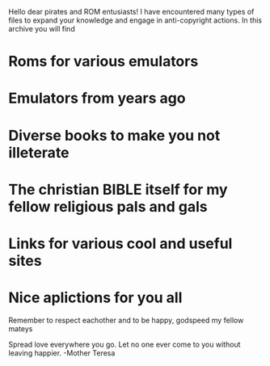 Hello dear pirates and ROM entusiasts! I have encountered many types of files to expand your knowledge and engage in anti-copyright actions.
In this archive you will find

# Roms for various emulators
# Emulators from years ago
# Diverse books to make you not illeterate
# The christian BIBLE itself for my fellow religious pals and gals
# Links for various cool and useful sites
# Nice aplictions for you all

Remember to respect eachother and to be happy, godspeed my fellow mateys

Spread love everywhere you go. Let no one ever come to you without leaving happier. -Mother Teresa
